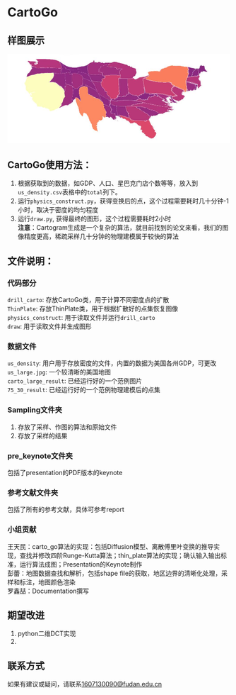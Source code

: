 # CartoGo
## 样图展示
![Sample Image of US Cartogram](https://github.com/Cleophile/CartoGo/blob/master/carto_large_result.jpg)  

## CartoGo使用方法：
1. 根据获取到的数据，如GDP、人口、星巴克门店个数等等，放入到`us_density.csv`表格中的`total`列下。  
2. 运行`physics_construct.py`，获得变换后的点，这个过程需要耗时几十分钟-1小时，取决于密度的均匀程度  
3. 运行`draw.py`, 获得最终的图形，这个过程需要耗时2小时  
**注意**：Cartogram生成是一个复杂的算法，就目前找到的论文来看，我们的图像精度更高，稀疏采样几十分钟的物理建模属于较快的算法  

## 文件说明：
### 代码部分
`drill_carto`: 存放CartoGo类，用于计算不同密度点的扩散  
`ThinPlate`: 存放ThinPlate类，用于根据扩散好的点集恢复图像  
`physics_construct`: 用于读取文件并运行`drill_carto`  
`draw`: 用于读取文件并生成图形  

### 数据文件
`us_density`: 用户用于存放密度的文件，内置的数据为美国各州GDP，可更改  
`us_large.jpg`: 一个较清晰的美国地图  
`carto_large_result`: 已经运行好的一个范例图片  
`75_30_result`: 已经运行好的一个范例物理建模后的点集  

### Sampling文件夹
1. 存放了采样、作图的算法和原始文件  
2. 存放了采样的结果  

### pre_keynote文件夹
包括了presentation的PDF版本的keynote  

### 参考文献文件夹
包括了所有的参考文献，具体可参考report  

### 小组贡献
王天民：carto_go算法的实现：包括Diffusion模型、离散傅里叶变换的推导实现，查找并修改四阶Runge-Kutta算法；thin_plate算法的实现；确认输入输出标准，运行算法成图；Presentation的Keynote制作  
彭蕾：地图数据查找和解析，包括shape file的获取，地区边界的清晰化处理，采样和标注，地图颜色渲染  
罗鑫喆：Documentation撰写  

## 期望改进
1. python二维DCT实现  
2. 

## 联系方式
如果有建议或疑问，请联系[1607130090@fudan.edu.cn](mailto:16307130090@fudan.edu.cn)  


